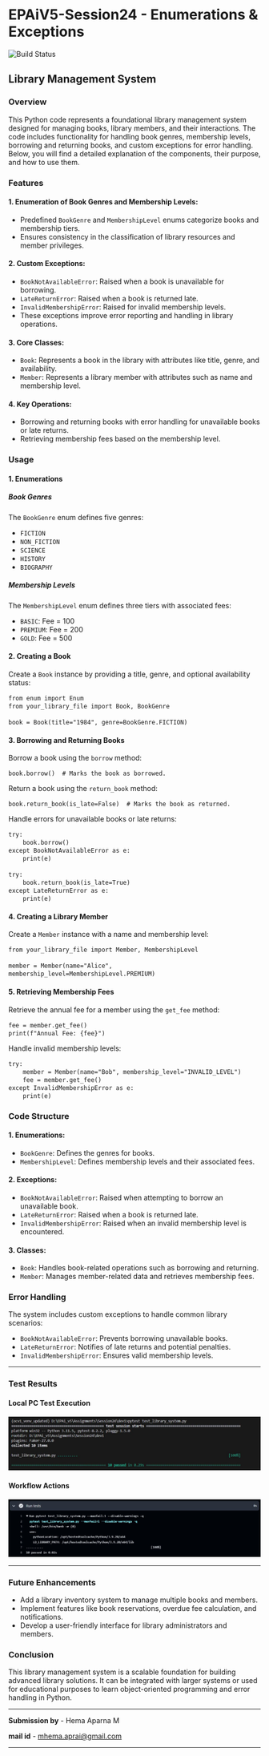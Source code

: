 # EPAiV5-Session24 - Enumerations & Exceptions

![Build Status](https://github.com/mHemaAP/EPAiV5-Session24/actions/workflows/python-app.yml/badge.svg)

## Library Management System

### Overview
This Python code represents a foundational library management system designed for managing books, library members, and their interactions. The code includes functionality for handling book genres, membership levels, borrowing and returning books, and custom exceptions for error handling. Below, you will find a detailed explanation of the components, their purpose, and how to use them.

### Features

#### 1. Enumeration of Book Genres and Membership Levels:

- Predefined `BookGenre` and `MembershipLevel` enums categorize books and membership tiers.
- Ensures consistency in the classification of library resources and member privileges.

#### 2. Custom Exceptions:

- `BookNotAvailableError`: Raised when a book is unavailable for borrowing.
- `LateReturnError`: Raised when a book is returned late.
- `InvalidMembershipError`: Raised for invalid membership levels.
- These exceptions improve error reporting and handling in library operations.

#### 3. Core Classes:

- `Book`: Represents a book in the library with attributes like title, genre, and availability.
- `Member`: Represents a library member with attributes such as name and membership level.

#### 4. Key Operations:

- Borrowing and returning books with error handling for unavailable books or late returns.
- Retrieving membership fees based on the membership level.

### Usage
#### 1. Enumerations
##### Book Genres

The `BookGenre` enum defines five genres:

- `FICTION`
- `NON_FICTION`
- `SCIENCE`
- `HISTORY`
- `BIOGRAPHY`

##### Membership Levels

The `MembershipLevel` enum defines three tiers with associated fees:

- `BASIC`: Fee = 100
- `PREMIUM`: Fee = 200
- `GOLD`: Fee = 500

#### 2. Creating a Book

Create a `Book` instance by providing a title, genre, and optional availability status:


```
from enum import Enum
from your_library_file import Book, BookGenre

book = Book(title="1984", genre=BookGenre.FICTION)

```

#### 3. Borrowing and Returning Books

Borrow a book using the `borrow` method:

```
book.borrow()  # Marks the book as borrowed.

```

Return a book using the `return_book` method:

```
book.return_book(is_late=False)  # Marks the book as returned.

```

Handle errors for unavailable books or late returns:


```
try:
    book.borrow()
except BookNotAvailableError as e:
    print(e)

try:
    book.return_book(is_late=True)
except LateReturnError as e:
    print(e)

```

#### 4. Creating a Library Member

Create a `Member` instance with a name and membership level:

```
from your_library_file import Member, MembershipLevel

member = Member(name="Alice", membership_level=MembershipLevel.PREMIUM)

```

#### 5. Retrieving Membership Fees

Retrieve the annual fee for a member using the `get_fee` method:

```
fee = member.get_fee()
print(f"Annual Fee: {fee}")

```

Handle invalid membership levels:


```
try:
    member = Member(name="Bob", membership_level="INVALID_LEVEL")
    fee = member.get_fee()
except InvalidMembershipError as e:
    print(e)

```

### Code Structure

#### 1. Enumerations:

- `BookGenre`: Defines the genres for books.
- `MembershipLevel`: Defines membership levels and their associated fees.

#### 2. Exceptions:

- `BookNotAvailableError`: Raised when attempting to borrow an unavailable book.
- `LateReturnError`: Raised when a book is returned late.
- `InvalidMembershipError`: Raised when an invalid membership level is encountered.

#### 3. Classes:

- `Book`: Handles book-related operations such as borrowing and returning.
- `Member`: Manages member-related data and retrieves membership fees.

### Error Handling

The system includes custom exceptions to handle common library scenarios:

- `BookNotAvailableError`: Prevents borrowing unavailable books.
- `LateReturnError`: Notifies of late returns and potential penalties.
- `InvalidMembershipError`: Ensures valid membership levels.

---

### Test Results

#### Local PC Test Execution

![localPC_test_results](localPC_test_results.JPG)

#### Workflow Actions

![gitActions_test_results](gitActions_test_results.JPG)


---

### Future Enhancements

- Add a library inventory system to manage multiple books and members.
- Implement features like book reservations, overdue fee calculation, and notifications.
- Develop a user-friendly interface for library administrators and members.

### Conclusion

This library management system is a scalable foundation for building advanced library solutions. It can be integrated with larger systems or used for educational purposes to learn object-oriented programming and error handling in Python.


---------------------------------------------------------------------------------------------------------------------------------------------------

**Submission by** - Hema Aparna M

**mail id** - mhema.aprai@gmail.com

---------------------------------------------------------------------------------------------------------------------------------------------------